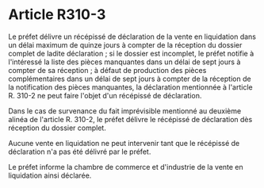 # Article R310-3

Le préfet délivre un récépissé de déclaration de la vente en liquidation dans un délai maximum de quinze jours à compter de la réception du dossier complet de ladite déclaration ; si le dossier est incomplet, le préfet notifie à l'intéressé la liste des pièces manquantes dans un délai de sept jours à compter de sa réception ; à défaut de production des pièces complémentaires dans un délai de sept jours à compter de la réception de la notification des pièces manquantes, la déclaration mentionnée à l'article R. 310-2 ne peut faire l'objet d'un récépissé de déclaration.

Dans le cas de survenance du fait imprévisible mentionné au deuxième alinéa de l'article R. 310-2, le préfet délivre le récépissé de déclaration dès réception du dossier complet.

Aucune vente en liquidation ne peut intervenir tant que le récépissé de déclaration n'a pas été délivré par le préfet.

Le préfet informe la chambre de commerce et d'industrie de la vente en liquidation ainsi déclarée.
